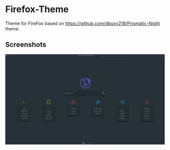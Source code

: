 # Firefox-Theme
Theme for FireFox based on https://github.com/dbuxy218/Prismatic-Night theme.

## Screenshots

![](screenshots/firefox_theme.png?raw=true)
